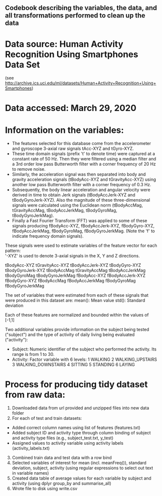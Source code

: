 ## Codebook describing the variables, the data, and all transformations performed to clean up the data

# Data source: Human Activity Recognition Using Smartphones Data Set 
(see http://archive.ics.uci.edu/ml/datasets/Human+Activity+Recognition+Using+Smartphones)

# Data accessed: March 29, 2020

# Information on the variables: 
- The features selected for this database come from the accelerometer and gyroscope 3-axial raw signals tAcc-XYZ and tGyro-XYZ. 
- These time domain signals (prefix 't' to denote time) were captured at a constant rate of 50 Hz. Then they were filtered 
  using a median filter and a 3rd order low pass Butterworth filter with a corner frequency of 20 Hz to remove noise. 
- Similarly, the acceleration signal was then separated into body and gravity acceleration signals (tBodyAcc-XYZ and tGravityAcc-XYZ) 
  using another low pass Butterworth filter with a corner frequency of 0.3 Hz. 
- Subsequently, the body linear acceleration and angular velocity were derived in time to obtain Jerk signals 
  (tBodyAccJerk-XYZ and tBodyGyroJerk-XYZ). Also the magnitude of these three-dimensional signals were calculated 
  using the Euclidean norm (tBodyAccMag, tGravityAccMag, tBodyAccJerkMag, tBodyGyroMag, tBodyGyroJerkMag). 
- Finally a Fast Fourier Transform (FFT) was applied to some of these signals producing 
  fBodyAcc-XYZ, fBodyAccJerk-XYZ, fBodyGyro-XYZ, fBodyAccJerkMag, fBodyGyroMag, fBodyGyroJerkMag. 
  (Note the 'f' to indicate frequency domain signals). 

These signals were used to estimate variables of the feature vector for each pattern:  
'-XYZ' is used to denote 3-axial signals in the X, Y and Z directions.

tBodyAcc-XYZ
tGravityAcc-XYZ
tBodyAccJerk-XYZ
tBodyGyro-XYZ
tBodyGyroJerk-XYZ
tBodyAccMag
tGravityAccMag
tBodyAccJerkMag
tBodyGyroMag
tBodyGyroJerkMag
fBodyAcc-XYZ
fBodyAccJerk-XYZ
fBodyGyro-XYZ
fBodyAccMag
fBodyAccJerkMag
fBodyGyroMag
fBodyGyroJerkMag

The set of variables that were estimated from each of these signals that were
produced in this dataset are: 
mean(): Mean value
std(): Standard deviation

Each of these features are normalized and bounded within the values of [-1,1]

Two additional variables provide information on the subject being tested ("subject")
and the type of activity of daily living being evaluated ("activity"):
- Subject: Numeric identifier of the subject who performed the activity. Its range is from 1 to 30.
- Activity: Factor variable with 6 levels: 
  1 WALKING
  2 WALKING_UPSTAIRS
  3 WALKING_DOWNSTAIRS
  4 SITTING
  5 STANDING
  6 LAYING 

# Process for producing tidy dataset from raw data:
1. Downloaded data from url provided and unzipped files into new data folder
2. For each of test and train datasets:
  - Added correct column names using list of features (features.txt)
  - Added subject ID and activity type through column binding of 
    subject and activity type files (e.g., subject_test.txt, y_test)
  - Assigned values to activity variable using activity labels (activity_labels.txt)  
3. Combined train data and test data with a row bind
4. Selected variables of interest for mean (incl. meanFreq()), standard deviation, subject, activity
  (using regular expressions to select out text in variable names)
5. Created data table of average values for each variable by subject and activity
  (using dplyr group_by and summarise_all)
6. Wrote file to disk using write.csv
